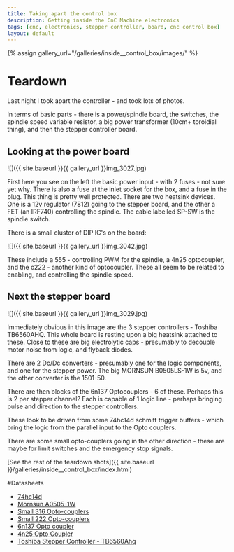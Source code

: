 ```yaml
---
title: Taking apart the control box
description: Getting inside the CnC Machine electronics
tags: [cnc, electronics, stepper controller, board, cnc control box]
layout: default
---
```

{% assign gallery_url="/galleries/inside__control_box/images/" %}
# Teardown

Last night I took apart the controller - and took lots of photos.

In terms of basic parts - there is a power/spindle board, the switches, the spindle speed variable resistor, a big power transformer (10cm+ toroidial thing), and then the stepper controller board.

## Looking at the power board

![]({{ site.baseurl }}{{ gallery_url }}img_3027.jpg)

First here you see on the left the basic power input - with 2 fuses - not sure yet why. There is also a fuse at the inlet socket for the box, and a fuse in the plug. This thing is pretty well protected.  There are two heatsink devices. One is a 12v regulator (7812) going to the stepper board, and the other a FET (an IRF740) controlling the spindle. The cable labelled SP-SW is the spindle switch.

There is a small cluster of DIP IC's on the board:

![]({{ site.baseurl }}{{ gallery_url }}img_3042.jpg)

These include a 555 - controlling PWM for the spindle, a 4n25 optocoupler, and the c222 - another kind of optocoupler. These all seem to be related to enabling, and controlling the spindle speed.

## Next the stepper board

![]({{ site.baseurl }}{{ gallery_url }}img_3029.jpg)

Immediately obvious in this image are the 3 stepper controllers - Toshiba TB6560AHQ. This whole board is resting upon a big heatsink attached to these. 
Close to these are big electrolytic caps - presumably to decouple motor noise from logic, and flyback diodes.

There are 2 Dc/Dc converters - presumably one for the logic components, and one for the stepper power. The big MORNSUN B0505LS-1W is 5v, and the other converter is the 1501-50.

There are then blocks of the 6n137 Optocouplers - 6 of these. Perhaps this is 2 per stepper channel? Each is capable of 1 logic line - perhaps bringing pulse and 
direction to the stepper controllers. 

These look to be driven from some 74hc14d schmitt trigger buffers - which bring the logic from the parallel input to the Opto couplers.  

There are some small opto-couplers going in the other direction - these are maybe for limit switches and the emergency stop signals.

[See the rest of the teardown shots]({{ site.baseurl }}/galleries/inside__control_box/index.html)

#Datasheets

* [74hc14d](https://www.farnell.com/datasheets/1678760.pdf)
* [Mornsun A0505-1W](http://www.mornsun-power.com/uploads/pdf/A_(X)T-1W.pdf)
* [Small 316 Opto-couplers](http://www.fairchildsemi.com/ds/MO/MOC3061M.pdf)
* [Small 222 Opto-couplers](http://www.toshiba.com/taec/components2/Datasheet_Sync/200709/DST_TLP222G-TDE_EN_4458.pdf)
* [6n137 Opto coupler](http://www.fairchildsemi.com/ds/6N/6N137.pdf)
* [4n25 Opto Coupler](http://www.vishay.com/docs/83725/4n25.pdf)
* [Toshiba Stepper Controller - TB6560Ahq](http://www.toshiba.com/taec/components2/Datasheet_Sync/201103/DST_TB6560-TDE_EN_27885.pdf)
